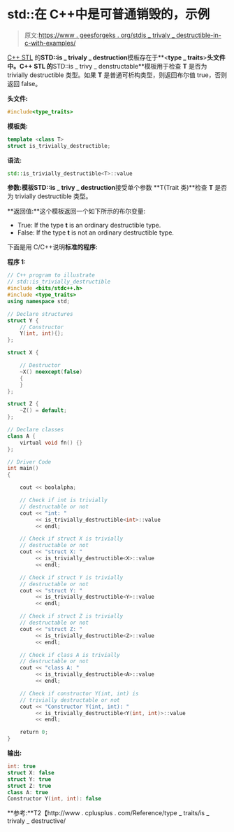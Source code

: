 # std::在 C++中是可普通销毁的，示例

> 原文:[https://www . geesforgeks . org/stdis _ trivaly _ destructible-in-c-with-examples/](https://www.geeksforgeeks.org/stdis_trivially_destructible-in-c-with-examples/)

[C++ STL](https://www.geeksforgeeks.org/the-c-standard-template-library-stl/) 的**STD::is _ trivaly _ destruction**模板存在于**<**type _ traits**>**头文件中。C++ STL 的**STD::is _ trivy _ denstructable**模板用于检查 **T** 是否为 trivially destructible 类型。如果 **T** 是普通可析构类型，则返回布尔值 true，否则返回 false。

**头文件:**

```cpp
#include<type_traits>

```

**模板类:**

```cpp
template <class T>
struct is_trivially_destructible;

```

**语法:**

```cpp
std::is_trivially_destructible<T>::value

```

**参数:**模板**STD::is _ trivy _ destruction**接受单个参数 **T(Trait 类)**检查 **T** 是否为 trivially destructible 类型。

**返回值:**这个模板返回一个如下所示的布尔变量:

*   True: If the type **t** is an ordinary destructible type.
*   False: If the type **t** is not an ordinary destructible type.

下面是用 C/C++说明**标准的程序:**

**程序 1:**

```cpp
// C++ program to illustrate
// std::is_trivially_destructible
#include <bits/stdc++.h>
#include <type_traits>
using namespace std;

// Declare structures
struct Y {
    // Constructor
    Y(int, int){};
};

struct X {

    // Destructor
    ~X() noexcept(false)
    {
    }
};

struct Z {
    ~Z() = default;
};

// Declare classes
class A {
    virtual void fn() {}
};

// Driver Code
int main()
{

    cout << boolalpha;

    // Check if int is trivially
    // destructable or not
    cout << "int: "
         << is_trivially_destructible<int>::value
         << endl;

    // Check if struct X is trivially
    // destructable or not
    cout << "struct X: "
         << is_trivially_destructible<X>::value
         << endl;

    // Check if struct Y is trivially
    // destructable or not
    cout << "struct Y: "
         << is_trivially_destructible<Y>::value
         << endl;

    // Check if struct Z is trivially
    // destructable or not
    cout << "struct Z: "
         << is_trivially_destructible<Z>::value
         << endl;

    // Check if class A is trivially
    // destructable or not
    cout << "class A: "
         << is_trivially_destructible<A>::value
         << endl;

    // Check if constructor Y(int, int) is
    // trivially destructable or not
    cout << "Constructor Y(int, int): "
         << is_trivially_destructible<Y(int, int)>::value
         << endl;

    return 0;
}
```

**输出:**

```cpp
int: true
struct X: false
struct Y: true
struct Z: true
class A: true
Constructor Y(int, int): false

```

**参考:**T2【http://www . cplusplus . com/Reference/type _ traits/is _ trivaly _ destructive/